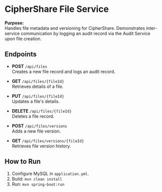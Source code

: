 # CipherShare File Service

**Purpose:**  
Handles file metadata and versioning for CipherShare. Demonstrates inter-service communication by logging an audit record via the Audit Service upon file creation.

## Endpoints

- **POST** `/api/files`  
  Creates a new file record and logs an audit record.

- **GET** `/api/files/{fileId}`  
  Retrieves details of a file.

- **PUT** `/api/files/{fileId}`  
  Updates a file's details.

- **DELETE** `/api/files/{fileId}`  
  Deletes a file record.

- **POST** `/api/files/versions`  
  Adds a new file version.

- **GET** `/api/files/versions/{fileId}`  
  Retrieves file version history.

## How to Run

1. Configure MySQL in `application.yml`.
2. Build: `mvn clean install`
3. Run: `mvn spring-boot:run`
